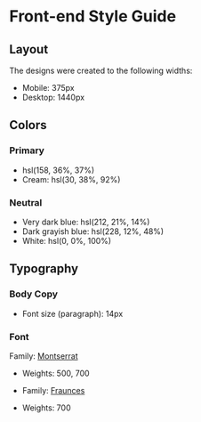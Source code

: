 # Front-end Style Guide

## Layout

The designs were created to the following widths:

- Mobile: 375px
- Desktop: 1440px

## Colors

### Primary

- hsl(158, 36%, 37%)
- Cream: hsl(30, 38%, 92%)

### Neutral

- Very dark blue: hsl(212, 21%, 14%)
- Dark grayish blue: hsl(228, 12%, 48%)
- White: hsl(0, 0%, 100%)

## Typography

### Body Copy

- Font size (paragraph): 14px

### Font

 Family: [Montserrat](https://fonts.google.com/spec-imen/Montserrat)
- Weights: 500, 700

- Family: [Fraunces](https://fonts.google.com/specimen/Fraunces)
- Weights: 700
